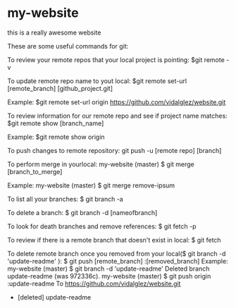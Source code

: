 # my-website

this is a really awesome website

These are some useful commands for git:

To review your remote repos that your local project is pointing: $git remote -v

To update remote repo name to yout local: $git remote set-url [remote_branch] [github_project.git]

Example:
$git remote set-url origin https://github.com/vidalglez/website.git

To review information for our remote repo and see if project name matches: $git remote show [branch_name]

Example:
$git remote show origin

To push changes to remote repository: git push -u [remote repo] [branch]

To perform merge in yourlocal: my-website (master) $ git merge [branch_to_merge]

Example: my-website (master) $ git merge remove-ipsum

To list all your branches: $ git branch -a

To delete a branch: $ git branch -d [nameofbranch]

To look for death branches and remove references: $ git fetch -p

To review if there is a remote branch that doesn't exist in local: $ git fetch

To delete remote branch once you removed from your local($ git branch -d 'update-readme' ): $ git push [remote_branch] :[removed_branch]
Example: 
my-website (master) $ git branch -d 'update-readme'
Deleted branch update-readme (was 972336c).
my-website (master) $ git push origin :update-readme
To https://github.com/vidalglez/website.git
 - [deleted]         update-readme
